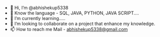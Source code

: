 - 👋 Hi, I’m @abhishekup5338
- 👀 Know the language - SQL, JAVA, PYTHON, JAVA SCRIPT....
- 🌱 I’m currently learning.....
- 💞️ I’m looking to collaborate on a project that enhance my knowledge.
- 📫 How to reach me Mail - abhishekup5338@gmail.com

<!---
abhishekup5338/abhishekup5338 is a ✨ special ✨ repository because its `README.md` (this file) appears on your GitHub profile.
You can click the Preview link to take a look at your changes.
--->
